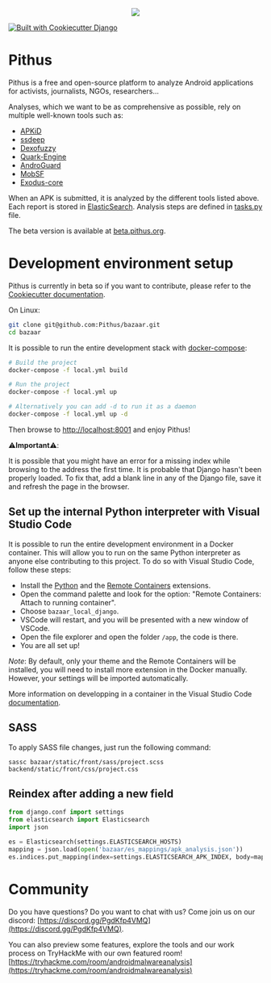 <p align="center"><img src="https://raw.githubusercontent.com/Pithus/bazaar/master/bazaar/static/images/logo.png"></p>

[![Built with Cookiecutter Django](https://img.shields.io/badge/built%20with-Cookiecutter%20Django-ff69b4.svg)](https://github.com/pydanny/cookiecutter-django/)

# Pithus
Pithus is a free and open-source platform to analyze Android applications for activists, journalists, NGOs, researchers...

Analyses, which we want to be as comprehensive as possible, rely on multiple well-known tools such as:
* [APKiD](https://github.com/rednaga/APKiD)
* [ssdeep](https://github.com/DinoTools/python-ssdeep)
* [Dexofuzzy](https://github.com/ESTsecurity/Dexofuzzy)
* [Quark-Engine](https://github.com/quark-engine/quark-engine)
* [AndroGuard](https://github.com/androguard/androguard)
* [MobSF](https://github.com/MobSF/Mobile-Security-Framework-MobSF)
* [Exodus-core](https://github.com/Exodus-Privacy/exodus-core)

When an APK is submitted, it is analyzed by the different tools listed above. Each report is stored in [ElasticSearch](https://www.elastic.co/). Analysis steps are defined in [tasks.py](https://github.com/Pithus/bazaar/blob/master/bazaar/core/tasks.py) file. 

The beta version is available at [beta.pithus.org](https://beta.pithus.org/).

# Development environment setup

Pithus is currently in beta so if you want to contribute, please refer to the [Cookiecutter documentation](https://cookiecutter-django.readthedocs.io/en/latest/).

On Linux:

```sh
git clone git@github.com:Pithus/bazaar.git
cd bazaar
```
It is possible to run the entire development stack with [docker-compose](https://docs.docker.com/compose/install/):

```sh
# Build the project
docker-compose -f local.yml build

# Run the project
docker-compose -f local.yml up

# Alternatively you can add -d to run it as a daemon
docker-compose -f local.yml up -d
```

Then browse to [http://localhost:8001](localhost:8001) and enjoy Pithus!

⚠️**Important**⚠️:

It is possible that you might have an error for a missing index while browsing to the address the first time. It is probable that Django hasn't been properly loaded. To fix that, add a blank line in any of the Django file, save it and refresh the page in the browser.

## Set up the internal Python interpreter with Visual Studio Code

It is possible to run the entire development environment in a Docker container. This will allow you to run on the same Python interpreter as anyone else contributing to this project. To do so with Visual Studio Code, follow these steps:

* Install the [Python](https://marketplace.visualstudio.com/items?itemName=ms-python.python) and the [Remote Containers](https://marketplace.visualstudio.com/items?itemName=ms-vscode-remote.remote-containers) extensions.
* Open the command palette and look for the option: "Remote Containers: Attach to running container".
* Choose `bazaar_local_django`.
* VSCode will restart, and you will be presented with a new window of VSCode.
* Open the file explorer and open the folder `/app`, the code is there.
* You are all set up!

*Note*: By default, only your theme and the Remote Containers will be installed, you will need to install more extension in the Docker manually. However, your settings will be imported automatically.

More information on developping in a container in the Visual Studio Code [documentation](https://code.visualstudio.com/docs/remote/containers).

## SASS
To apply SASS file changes, just run the following command:
```
sassc bazaar/static/front/sass/project.scss backend/static/front/css/project.css
``` 
## Reindex after adding a new field
```python
from django.conf import settings
from elasticsearch import Elasticsearch
import json

es = Elasticsearch(settings.ELASTICSEARCH_HOSTS)
mapping = json.load(open('bazaar/es_mappings/apk_analysis.json'))
es.indices.put_mapping(index=settings.ELASTICSEARCH_APK_INDEX, body=mapping.get('mappings'))
```
# Community

Do you have questions? Do you want to chat with us? Come join us on our discord: [https://discord.gg/PgdKfp4VMQ](https://discord.gg/PgdKfp4VMQ).

You can also preview some features, explore the tools and our work process on TryHackMe with our own featured room! [https://tryhackme.com/room/androidmalwareanalysis](https://tryhackme.com/room/androidmalwareanalysis)
